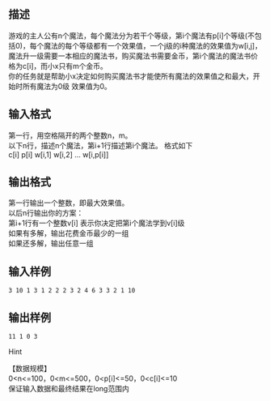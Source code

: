 ## 描述

游戏的主人公有n个魔法，每个魔法分为若干个等级，第i个魔法有p[i]个等级(不包括0)，每个魔法的每个等级都有一个效果值，一个j级的i种魔法的效果值为w[i,j]，魔法升一级需要一本相应的魔法书，购买魔法书需要金币，第i个魔法的魔法书价格为c[i]，而小x只有m个金币。<br /> 你的任务就是帮助小x决定如何购买魔法书才能使所有魔法的效果值之和最大，开始时所有魔法为0级 效果值为0。<br />

## 输入格式

第一行，用空格隔开的两个整数n，m。<br /> 以下n行，描述n个魔法，第i+1行描述第i个魔法。 格式如下<br /> c[i] p[i] w[i,1] w[i,2] ... w[i,p[i]]<br />

## 输出格式

第一行输出一个整数，即最大效果值。<br /> 以后n行输出你的方案：<br /> 第i+1行有一个整数v[i] 表示你决定把第i个魔法学到v[i]级<br /> 如果有多解，输出花费金币最少的一组<br /> 如果还多解，输出任意一组<br />

## 输入样例

```plaintext
3 10 1 3 1 2 2 2 3 2 4 6 3 3 2 1 10
```

## 输出样例

```plaintext
11 1 0 3
```

Hint

【数据规模】<br /> 0<n<=100，0<m<=500，0<p[i]<=50，0<c[i]<=10<br /> 保证输入数据和最终结果在long范围内<br />



 

